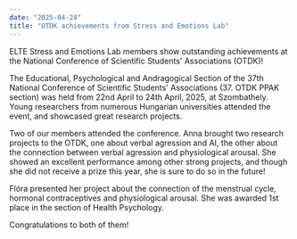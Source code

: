 ```yaml
---
date: "2025-04-24"
title: "OTDK achievements from Stress and Emotions Lab"
---
```


ELTE Stress and Emotions Lab members show outstanding achievements at the National Conference of Scientific Students' Associations (OTDK)!

<!--more-->

The Educational, Psychological and Andragogical Section of the 37th National Conference of Scientific Students' Associations (37. OTDK PPAK section) was held from 22nd April to 24th April, 2025, at Szombathely. Young researchers from numerous Hungarian universities attended the event, and showcased great research projects.

Two of our members attended the conference. Anna brought two research projects to the OTDK, one about verbal agression and AI, the other about the connection between verbal agression and physiological arousal. She showed an excellent performance among other strong projects, and though she did not receive a prize this year, she is sure to do so in the future!

Flóra presented her project about the connection of the menstrual cycle, hormonal contraceptives and physiological arousal. She was awarded 1st place in the section of Health Psychology.

Congratulations to both of them!
